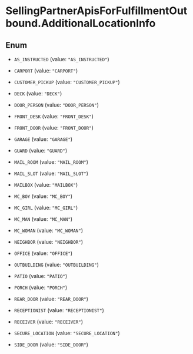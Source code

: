 # SellingPartnerApisForFulfillmentOutbound.AdditionalLocationInfo

## Enum


* `AS_INSTRUCTED` (value: `"AS_INSTRUCTED"`)

* `CARPORT` (value: `"CARPORT"`)

* `CUSTOMER_PICKUP` (value: `"CUSTOMER_PICKUP"`)

* `DECK` (value: `"DECK"`)

* `DOOR_PERSON` (value: `"DOOR_PERSON"`)

* `FRONT_DESK` (value: `"FRONT_DESK"`)

* `FRONT_DOOR` (value: `"FRONT_DOOR"`)

* `GARAGE` (value: `"GARAGE"`)

* `GUARD` (value: `"GUARD"`)

* `MAIL_ROOM` (value: `"MAIL_ROOM"`)

* `MAIL_SLOT` (value: `"MAIL_SLOT"`)

* `MAILBOX` (value: `"MAILBOX"`)

* `MC_BOY` (value: `"MC_BOY"`)

* `MC_GIRL` (value: `"MC_GIRL"`)

* `MC_MAN` (value: `"MC_MAN"`)

* `MC_WOMAN` (value: `"MC_WOMAN"`)

* `NEIGHBOR` (value: `"NEIGHBOR"`)

* `OFFICE` (value: `"OFFICE"`)

* `OUTBUILDING` (value: `"OUTBUILDING"`)

* `PATIO` (value: `"PATIO"`)

* `PORCH` (value: `"PORCH"`)

* `REAR_DOOR` (value: `"REAR_DOOR"`)

* `RECEPTIONIST` (value: `"RECEPTIONIST"`)

* `RECEIVER` (value: `"RECEIVER"`)

* `SECURE_LOCATION` (value: `"SECURE_LOCATION"`)

* `SIDE_DOOR` (value: `"SIDE_DOOR"`)


